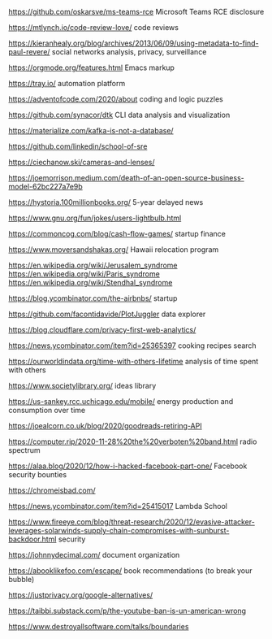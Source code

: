 
https://github.com/oskarsve/ms-teams-rce Microsoft Teams RCE disclosure

https://mtlynch.io/code-review-love/ code reviews

https://kieranhealy.org/blog/archives/2013/06/09/using-metadata-to-find-paul-revere/ social networks analysis, privacy, surveillance

https://orgmode.org/features.html Emacs markup

https://tray.io/ automation platform

https://adventofcode.com/2020/about coding and logic puzzles

https://github.com/synacor/dtk CLI data analysis and visualization

https://materialize.com/kafka-is-not-a-database/

https://github.com/linkedin/school-of-sre

https://ciechanow.ski/cameras-and-lenses/

https://joemorrison.medium.com/death-of-an-open-source-business-model-62bc227a7e9b

https://hystoria.100millionbooks.org/ 5-year delayed news

https://www.gnu.org/fun/jokes/users-lightbulb.html

https://commoncog.com/blog/cash-flow-games/ startup finance

https://www.moversandshakas.org/ Hawaii relocation program

https://en.wikipedia.org/wiki/Jerusalem_syndrome
https://en.wikipedia.org/wiki/Paris_syndrome
https://en.wikipedia.org/wiki/Stendhal_syndrome

https://blog.ycombinator.com/the-airbnbs/ startup

https://github.com/facontidavide/PlotJuggler data explorer

https://blog.cloudflare.com/privacy-first-web-analytics/

https://news.ycombinator.com/item?id=25365397 cooking recipes search

https://ourworldindata.org/time-with-others-lifetime analysis of time spent with others

https://www.societylibrary.org/ ideas library

https://us-sankey.rcc.uchicago.edu/mobile/ energy production and consumption over time

https://joealcorn.co.uk/blog/2020/goodreads-retiring-API

https://computer.rip/2020-11-28%20the%20verboten%20band.html radio spectrum

https://alaa.blog/2020/12/how-i-hacked-facebook-part-one/ Facebook security bounties

https://chromeisbad.com/

https://news.ycombinator.com/item?id=25415017 Lambda School

https://www.fireeye.com/blog/threat-research/2020/12/evasive-attacker-leverages-solarwinds-supply-chain-compromises-with-sunburst-backdoor.html security

https://johnnydecimal.com/ document organization

https://abooklikefoo.com/escape/ book recommendations (to break your bubble)

https://justprivacy.org/google-alternatives/

https://taibbi.substack.com/p/the-youtube-ban-is-un-american-wrong

https://www.destroyallsoftware.com/talks/boundaries
